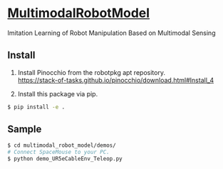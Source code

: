 # [MultimodalRobotModel](https://github.com/isri-aist/MultimodalRobotModel)
Imitation Learning of Robot Manipulation Based on Multimodal Sensing

## Install
1. Install Pinocchio from the robotpkg apt repository.  
https://stack-of-tasks.github.io/pinocchio/download.html#Install_4

2. Install this package via pip.
```bash
$ pip install -e .
```

## Sample
```bash
$ cd multimodal_robot_model/demos/
# Connect SpaceMouse to your PC.
$ python demo_UR5eCableEnv_Teleop.py
```
